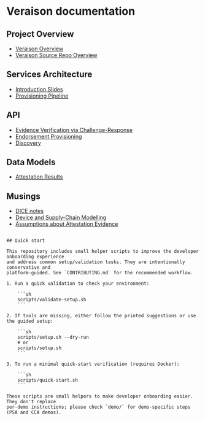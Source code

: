 # Veraison documentation

## Project Overview

* [Veraison Overview](project-overview.md)
* [Veraison Source Repo Overview](repo-guide.md)

## Services Architecture

* [Introduction Slides](slides/veraison-tmpdev2023.pdf)
* [Provisioning Pipeline](architecture/endorsement-provisioning.md)

## API

* [Evidence Verification via Challenge-Response](api/challenge-response/README.md)
* [Endorsement Provisioning](api/endorsement-provisioning/README.md)
* [Discovery](api/well-known/README.md)

## Data Models

* [Attestation Results](datamodels/attestation-results/README.md)

## Musings

* [DICE notes](musings/dice.md)
* [Device and Supply-Chain Modelling](musings/device-and-supply-chain-modelling.md)
* [Assumptions about Attestation Evidence](musings/token-assumptions.md)
```

## Quick start

This repository includes small helper scripts to improve the developer onboarding experience
and address common setup/validation tasks. They are intentionally conservative and
platform-guided. See `CONTRIBUTING.md` for the recommended workflow.

1. Run a quick validation to check your environment:

	```sh
	scripts/validate-setup.sh
	```

2. If tools are missing, either follow the printed suggestions or use the guided setup:

	```sh
	scripts/setup.sh --dry-run
	# or
	scripts/setup.sh
	```

3. To run a minimal quick-start verification (requires Docker):

	```sh
	scripts/quick-start.sh
	```

These scripts are small helpers to make developer onboarding easier. They don't replace
per-demo instructions; please check `demo/` for demo-specific steps (PSA and CCA demos).
